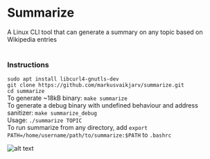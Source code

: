 # Summarize
A Linux CLI tool that can generate a summary on any topic based on Wikipedia entries<br/><br/>
### Instructions
```sudo apt install libcurl4-gnutls-dev```<br/>```git clone https://github.com/markusvaikjarv/summarize.git```<br/>```cd summarize```<br/>
To generate ~18kB binary: ```make summarize```<br/>
To generate a debug binary with undefined behaviour and address sanitizer: ```make summarize_debug```<br/>
Usage: ```./summarize TOPIC```<br/>
To run summarize from any directory, add ```export PATH=/home/username/path/to/summarize:$PATH``` to ```.bashrc```<br/>

![alt text](https://raw.githubusercontent.com/markusvaikjarv/summarize/master/screenshots/screen.png)
